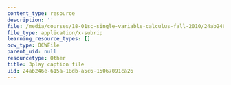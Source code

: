 ```yaml
---
content_type: resource
description: ''
file: /media/courses/18-01sc-single-variable-calculus-fall-2010/24ab246e615a18dba5c615067091ca26_7EKztFcTiUU.srt
file_type: application/x-subrip
learning_resource_types: []
ocw_type: OCWFile
parent_uid: null
resourcetype: Other
title: 3play caption file
uid: 24ab246e-615a-18db-a5c6-15067091ca26
---
```

